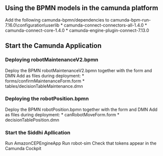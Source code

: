 ## Using the BPMN models in the camunda platform

Add the following camunda-bpmn/dependencies to camunda-bpm-run-7.16.0\configuration\userlib
    * camunda-connect-connectors-all-1.4.0
    * camunda-connect-core-1.4.0
    * camunda-engine-plugin-connect-7.13.0

## Start the Camunda Application

### Deploying robotMaintenanceV2.bpmn
Deploy the BPMN robotMaintenanceV2.bpmn together with the form and DMN
    Add as files during deployment:
    * forms/confirmMaintenanceForm.form
    * tables/decisionTableMaintenance.dmn

### Deploying the robotPosition.bpmn
Deploy the BPMN robotPosition.bpmn together with the form and DMN
    Add as files during deployment:
    * canRobotMoveForm.form
    * decisionTablePosition.dmn

### Start the Siddhi Apllication
Run AmazonCEPEngineApp
Run robot-sim
Check that tokens appear in the Camunda Cockpit 

